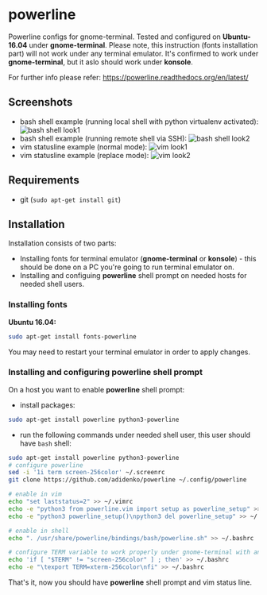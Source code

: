 powerline
=========

Powerline configs for gnome-terminal. Tested and configured on **Ubuntu-16.04** under **gnome-terminal**.
Please note, this instruction (fonts installation part) will not work under any terminal emulator. It's confirmed to work under **gnome-terminal**, but it aslo should work under **konsole**.

For further info please refer:
https://powerline.readthedocs.org/en/latest/

Screenshots
-----------
* bash shell example (running local shell with python virtualenv activated):
![bash shell look1](https://raw.github.com/adidenko/adidenko.github.io/master/images/powerline/powerline_shell.png)
* bash shell example (running remote shell via SSH):
![bash shell look2](https://raw.github.com/adidenko/adidenko.github.io/master/images/powerline/powerline_shell2.png)
* vim statusline example (normal mode):
![vim look1](https://raw.github.com/adidenko/adidenko.github.io/master/images/powerline/powerline_vim1.png)
* vim statusline example (replace mode):
![vim look2](https://raw.github.com/adidenko/adidenko.github.io/master/images/powerline/powerline_vim2.png)


Requirements
------------
* git (```sudo apt-get install git```)

Installation
------------

Installation consists of two parts:
* Installing fonts for terminal emulator (**gnome-terminal** or **konsole**) - this should be done on a PC you're going to run terminal emulator on.
* Installing and configuing **powerline** shell prompt on needed hosts for needed shell users.

### Installing fonts
**Ubuntu 16.04:**

```bash
sudo apt-get install fonts-powerline
```

You may need to restart your terminal emulator in order to apply changes.

### Installing and configuring powerline shell prompt
On a host you want to enable **powerline** shell prompt:

* install packages:

```bash
sudo apt-get install powerline python3-powerline
```

* run the following commands under needed shell user, this user should have ```bash``` shell:

```bash
sudo apt-get install powerline python3-powerline
# configure powerline
sed -i '1i term screen-256color' ~/.screenrc
git clone https://github.com/adidenko/powerline ~/.config/powerline

# enable in vim
echo "set laststatus=2" >> ~/.vimrc
echo -e "python3 from powerline.vim import setup as powerline_setup" >> ~/.vimrc
echo -e "python3 powerline_setup()\npython3 del powerline_setup" >> ~/.vimrc

# enable in shell
echo ". /usr/share/powerline/bindings/bash/powerline.sh" >> ~/.bashrc

# configure TERM variable to work properly under gnome-terminal with and without screen
echo 'if [ "$TERM" != "screen-256color" ] ; then' >> ~/.bashrc
echo -e "\texport TERM=xterm-256color\nfi" >> ~/.bashrc
```

That's it, now you should have **powerline** shell prompt and vim status line.
